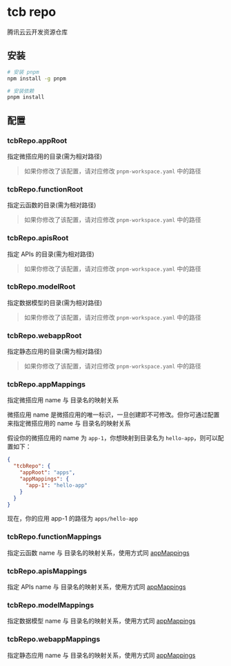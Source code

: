 # tcb repo

腾讯云云开发资源仓库

## 安装

```bash
# 安装 pnpm
npm install -g pnpm

# 安装依赖
pnpm install
```

## 配置

### tcbRepo.appRoot

指定微搭应用的目录(需为相对路径)

> 如果你修改了该配置，请对应修改 `pnpm-workspace.yaml` 中的路径

### tcbRepo.functionRoot

指定云函数的目录(需为相对路径)

> 如果你修改了该配置，请对应修改 `pnpm-workspace.yaml` 中的路径

### tcbRepo.apisRoot

指定 APIs 的目录(需为相对路径)

> 如果你修改了该配置，请对应修改 `pnpm-workspace.yaml` 中的路径

### tcbRepo.modelRoot

指定数据模型的目录(需为相对路径)

> 如果你修改了该配置，请对应修改 `pnpm-workspace.yaml` 中的路径

### tcbRepo.webappRoot

指定静态应用的目录(需为相对路径)

> 如果你修改了该配置，请对应修改 `pnpm-workspace.yaml` 中的路径

### tcbRepo.appMappings

指定微搭应用 name 与 目录名的映射关系

微搭应用 name 是微搭应用的唯一标识，一旦创建即不可修改。但你可通过配置来指定微搭应用的 name 与 目录名的映射关系

假设你的微搭应用的 name 为 `app-1`，你想映射到目录名为 `hello-app`，则可以配置如下：

```json
{
  "tcbRepo": {
    "appRoot": "apps",
    "appMappings": {
      "app-1": "hello-app"
    }
  }
}
```

现在，你的应用 app-1 的路径为 `apps/hello-app`

### tcbRepo.functionMappings

指定云函数 name 与 目录名的映射关系，使用方式同 [appMappings](#appMappings)

### tcbRepo.apisMappings

指定 APIs name 与 目录名的映射关系，使用方式同 [appMappings](#appMappings)

### tcbRepo.modelMappings

指定数据模型 name 与 目录名的映射关系，使用方式同 [appMappings](#appMappings)

### tcbRepo.webappMappings

指定静态应用 name 与 目录名的映射关系，使用方式同 [appMappings](#appMappings)
